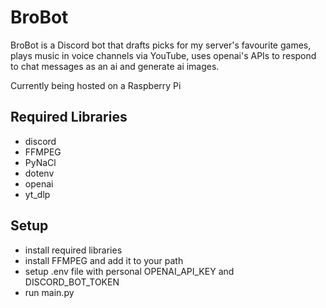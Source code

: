 # BroBot
BroBot is a Discord bot that drafts picks for my server's favourite games, plays music in voice channels via YouTube, uses openai's APIs to respond to chat messages as an ai and generate ai images.

Currently being hosted on a Raspberry Pi

## Required Libraries
- discord
- FFMPEG
- PyNaCl
- dotenv
- openai
- yt_dlp

## Setup
- install required libraries
- install FFMPEG and add it to your path
- setup .env file with personal OPENAI_API_KEY and DISCORD_BOT_TOKEN
- run main.py
